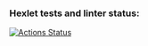 ### Hexlet tests and linter status:
[![Actions Status](https://github.com/gradrrs/frontend-project-46/actions/workflows/hexlet-check.yml/badge.svg)](https://github.com/gradrrs/frontend-project-46/actions)